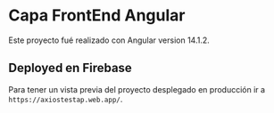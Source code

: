 # Capa FrontEnd Angular

Este proyecto fué realizado con Angular version 14.1.2.

## Deployed en Firebase

Para tener un vista previa del proyecto desplegado en producción ir a `https://axiostestap.web.app/`.
